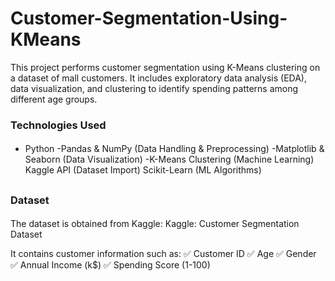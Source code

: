 # Customer-Segmentation-Using-KMeans
This project performs customer segmentation using K-Means clustering on a dataset of mall customers. It includes exploratory data analysis (EDA), data visualization, and clustering to identify spending patterns among different age groups.


### Technologies Used ###
####
- Python
-Pandas & NumPy (Data Handling & Preprocessing)
-Matplotlib & Seaborn (Data Visualization)
-K-Means Clustering (Machine Learning)
Kaggle API (Dataset Import)
Scikit-Learn (ML Algorithms)
##

### Dataset ###
####
The dataset is obtained from Kaggle:
Kaggle: Customer Segmentation Dataset

It contains customer information such as:
✅ Customer ID
✅ Age
✅ Gender
✅ Annual Income (k$)
✅ Spending Score (1-100)
